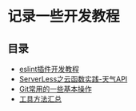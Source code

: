 # 记录一些开发教程

## 目录
* [eslint插件开发教程](./eslint-plugin.md)
* [ServerLess之云函数实践-天气API](./faas.md)
* [Git常用的一些基本操作](./git-base.md)
* [工具方法汇总](./tool-methods.md)

<tongji/>